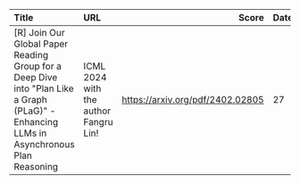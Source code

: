 | Title                                                                                                                                                                           | URL                              |   Score | Date                |
|:--------------------------------------------------------------------------------------------------------------------------------------------------------------------------------|:---------------------------------|--------:|:--------------------|
| [R] Join Our Global Paper Reading Group for a Deep Dive into "Plan Like a Graph (PLaG)" - Enhancing LLMs in Asynchronous Plan Reasoning | ICML 2024 with the author Fangru Lin! | https://arxiv.org/pdf/2402.02805 |      27 | 2024-08-20 20:39:44 |